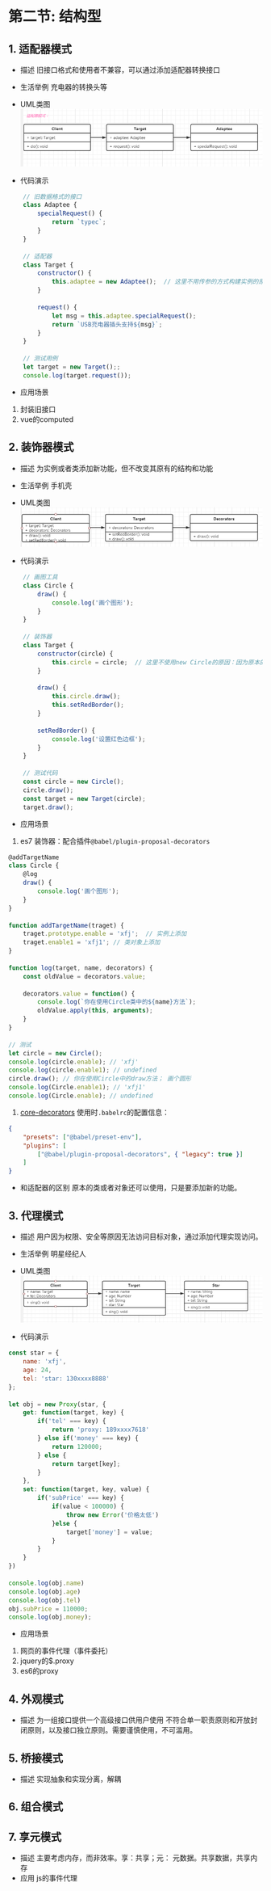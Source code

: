 # 第二节: 结构型

## 1. 适配器模式
- 描述
旧接口格式和使用者不兼容，可以通过添加适配器转换接口

- 生活举例
充电器的转换头等

- UML类图
![](./image/Adaptee.png)

- 代码演示
```js
    // 旧数据格式的接口
    class Adaptee {
        specialRequest() {
            return `typec`;
        }
    }

    // 适配器
    class Target {
        constructor() {
            this.adaptee = new Adaptee();  // 这里不用传参的方式构建实例的原因：原本的类已经不满足新的需求，所以没有必要抛到外面被使用。
        }

        request() {
            let msg = this.adaptee.specialRequest();
            return `USB充电器插头支持${msg}`;
        }
    }

    // 测试用例
    let target = new Target();;
    console.log(target.request());
```
- 应用场景
1. 封装旧接口
2. vue的computed


## 2. 装饰器模式
- 描述
为实例或者类添加新功能，但不改变其原有的结构和功能

- 生活举例
手机壳

- UML类图
![](./image/decorators.png)

- 代码演示
```js
    // 画图工具
    class Circle {
        draw() {
            console.log('画个图形');
        }
    }

    // 装饰器
    class Target {
        constructor(circle) {
            this.circle = circle;  // 这里不使用new Circle的原因：因为原本的类还是可以使用的，所以原本的类可以抛到外面供用户创建实例
        }

        draw() {
            this.circle.draw();
            this.setRedBorder();
        }

        setRedBorder() {
            console.log('设置红色边框');
        }
    }

    // 测试代码
    const circle = new Circle();
    circle.draw();
    const target = new Target(circle);
    target.draw(); 
```

- 应用场景
1. es7 装饰器：配合插件`@babel/plugin-proposal-decorators`


```js
@addTargetName
class Circle {
    @log
    draw() {
        console.log('画个图形');
    }
}

function addTargetName(traget) {
    traget.prototype.enable = 'xfj';  // 实例上添加
    traget.enable1 = 'xfj1'; // 类对象上添加
}

function log(target, name, decorators) {
    const oldValue = decorators.value;

    decorators.value = function() {
        console.log(`你在使用Circle类中的${name}方法`);
        oldValue.apply(this, arguments);
    }
}

// 测试
let circle = new Circle();
console.log(circle.enable); // 'xfj'
console.log(circle.enable1); // undefined
circle.draw(); // 你在使用Circle中的draw方法； 画个圆形
console.log(Circle.enable1); // 'xfj1'
console.log(Circle.enable); // undefined
```

1. [core-decorators](https://www.npmjs.com/package/core-decorators)
使用时`.babelrc`的配置信息：
```json
{
    "presets": ["@babel/preset-env"],
    "plugins": [
        ["@babel/plugin-proposal-decorators", { "legacy": true }]
    ]
}
```

- 和适配器的区别
原本的类或者对象还可以使用，只是要添加新的功能。


## 3. 代理模式
- 描述
用户因为权限、安全等原因无法访问目标对象，通过添加代理实现访问。

- 生活举例
明星经纪人

- UML类图
![](./image/proxy.png)

- 代码演示


```js
const star = {
    name: 'xfj',
    age: 24,
    tel: 'star: 130xxxx8888'
};

let obj = new Proxy(star, {
    get: function(target, key) {
        if('tel' === key) {
            return 'proxy: 189xxxx7618'
        } else if('money' === key) {
            return 120000;
        } else {
            return target[key];
        }
    },
    set: function(target, key, value) {
        if('subPrice' === key) {
            if(value < 100000) {
                throw new Error('价格太低')
            }else {
                target['money'] = value;
            }
        }
    }
})

console.log(obj.name)
console.log(obj.age)
console.log(obj.tel)
obj.subPrice = 110000;
console.log(obj.money);
```

- 应用场景
1. 网页的事件代理（事件委托）
2. jquery的$.proxy
3. es6的proxy

## 4. 外观模式
- 描述
为一组接口提供一个高级接口供用户使用
不符合单一职责原则和开放封闭原则，以及接口独立原则。需要谨慎使用，不可滥用。

## 5. 桥接模式
- 描述
    实现抽象和实现分离，解耦

## 6. 组合模式

## 7. 享元模式
- 描述
    主要考虑内存，而非效率。享：共享；元： 元数据。共享数据，共享内存
- 应用
    js的事件代理
